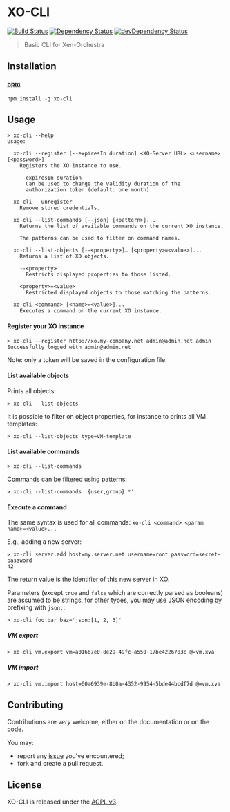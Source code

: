# XO-CLI
[![Build Status](https://travis-ci.org/vatesfr/xen-orchestra.png?branch=master)](http://travis-ci.org/vatesfr/xen-orchestra)
[![Dependency Status](https://david-dm.org/vatesfr/xo-cli/status.svg?theme=shields.io)](https://david-dm.org/vatesfr/xo-cli)
[![devDependency Status](https://david-dm.org/vatesfr/xo-cli/dev-status.svg?theme=shields.io)](https://david-dm.org/vatesfr/xo-cli#info=devDependencies)

> Basic CLI for Xen-Orchestra

## Installation

#### [npm](https://npmjs.org/package/xo-cli)

```
npm install -g xo-cli
```

## Usage

```
> xo-cli --help
Usage:

  xo-cli --register [--expiresIn duration] <XO-Server URL> <username> [<password>]
    Registers the XO instance to use.

    --expiresIn duration
      Can be used to change the validity duration of the
      authorization token (default: one month).

  xo-cli --unregister
    Remove stored credentials.

  xo-cli --list-commands [--json] [<pattern>]...
    Returns the list of available commands on the current XO instance.

    The patterns can be used to filter on command names.

  xo-cli --list-objects [--<property>]… [<property>=<value>]...
    Returns a list of XO objects.

    --<property>
      Restricts displayed properties to those listed.

    <property>=<value>
      Restricted displayed objects to those matching the patterns.

  xo-cli <command> [<name>=<value>]...
    Executes a command on the current XO instance.
```

#### Register your XO instance

```
> xo-cli --register http://xo.my-company.net admin@admin.net admin
Successfully logged with admin@admin.net
```

Note: only a token will be saved in the configuration file.

#### List available objects

Prints all objects:

```
> xo-cli --list-objects
```

It is possible to filter on object properties, for instance to prints
all VM templates:

```
> xo-cli --list-objects type=VM-template
```

#### List available commands

```
> xo-cli --list-commands
```

Commands can be filtered using patterns:

```
> xo-cli --list-commands '{user,group}.*'
```

#### Execute a command

The same syntax is used for all commands: `xo-cli <command> <param
name>=<value>...`

E.g., adding a new server:

```
> xo-cli server.add host=my.server.net username=root password=secret-password
42
```

The return value is the identifier of this new server in XO.

Parameters (except `true` and `false` which are correctly parsed as
booleans) are assumed to be strings, for other types, you may use JSON
encoding by prefixing with `json:`:

```
> xo-cli foo.bar baz='json:[1, 2, 3]'
```

##### VM export

```
> xo-cli vm.export vm=a01667e0-8e29-49fc-a550-17be4226783c @=vm.xva
```

##### VM import

 ```
> xo-cli vm.import host=60a6939e-8b0a-4352-9954-5bde44bcdf7d @=vm.xva
```

## Contributing

Contributions are *very* welcome, either on the documentation or on
the code.

You may:

- report any [issue](https://github.com/vatesfr/xo-web/issues)
  you've encountered;
- fork and create a pull request.

## License

XO-CLI is released under the [AGPL
v3](http://www.gnu.org/licenses/agpl-3.0-standalone.html).
